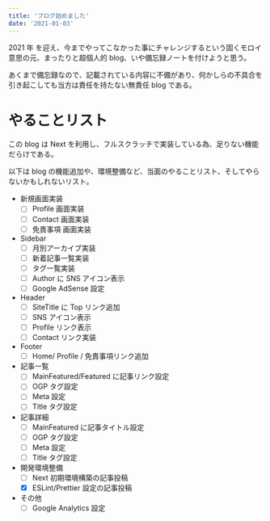 ```yaml
---
title: 'ブログ始めました'
date: '2021-01-03'
---
```


2021 年 を迎え、今までやってこなかった事にチャレンジするという固くモロイ意思の元、まったりと超個人的 blog、いや備忘録ノートを付けようと思う。

あくまで備忘録なので、記載されている内容に不備があり、何かしらの不具合を引き起こしても当方は責任を持たない無責任 blog である。

# やることリスト

この blog は Next を利用し、フルスクラッチで実装している為、足りない機能だらけである。

以下は blog の機能追加や、環境整備など、当面のやることリスト、そしてやらないかもしれないリスト。

- 新規画面実装
  - [ ] Profile 画面実装
  - [ ] Contact 画面実装
  - [ ] 免責事項 画面実装
- Sidebar
  - [ ] 月別アーカイブ実装
  - [ ] 新着記事一覧実装
  - [ ] タグ一覧実装
  - [ ] Author に SNS アイコン表示
  - [ ] Google AdSense 設定
- Header
  - [ ] SiteTitle に Top リンク追加
  - [ ] SNS アイコン表示
  - [ ] Profile リンク表示
  - [ ] Contact リンク実装
- Footer
  - [ ] Home/ Profile / 免責事項リンク追加
- 記事一覧
  - [ ] MainFeatured/Featured に記事リンク設定
  - [ ] OGP タグ設定
  - [ ] Meta 設定
  - [ ] Title タグ設定
- 記事詳細
  - [ ] MainFeatured に記事タイトル設定
  - [ ] OGP タグ設定
  - [ ] Meta 設定
  - [ ] Title タグ設定
- 開発環境整備
  - [ ] Next 初期環境構築の記事投稿
  - [x] ESLint/Prettier 設定の記事投稿
- その他
  - [ ] Google Analytics 設定
